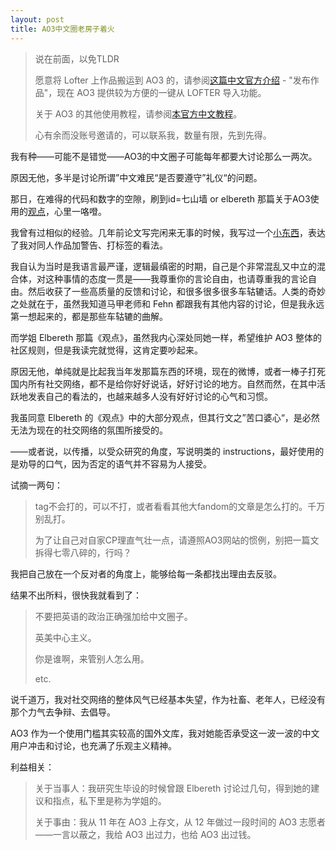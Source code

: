 ```yaml
---
layout: post
title: AO3中文圈老房子着火
---
```


> 说在前面，以免TLDR
>
> 愿意将 Lofter 上作品搬运到 AO3 的，请参阅[这篇中文官方介绍](https://archiveofourown.org/admin_posts/11925) - "发布作品"，现在 AO3 提供较为方便的一键从 LOFTER 导入功能。
>
> 关于 AO3 的其他使用教程，请参阅[本官方中文教程](https://archiveofourown.org/faq/tutorial-posting-a-work-on-ao3?language_id=zh-CN)。
>
> 心有余而没账号邀请的，可以联系我，数量有限，先到先得。



我有种——可能不是错觉——AO3的中文圈子可能每年都要大讨论那么一两次。

原因无他，多半是讨论所谓”中文难民“是否要遵守”礼仪“的问题。

那日，在难得的代码和数字的空隙，刷到id=七山墙 or elbereth 那篇关于AO3使用的[观点](https://m.weibo.cn/detail/4401024837933387)，心里一咯噔。

我曾有过相似的经验。几年前论文写完闲来无事的时候，我写过一个[小东西](http://blurryyou.lofter.com/post/2246e3_c02d838)，表达了我对同人作品加警告、打标签的看法。

我自认为当时是我语言最严谨，逻辑最缜密的时期，自己是个非常混乱又中立的混合体，对这种事情的态度一贯是——我尊重你的言论自由，也请尊重我的言论自由。然后收获了一些高质量的反馈和讨论，和很多很多很多车轱辘话。人类的奇妙之处就在于，虽然我知道马甲老师和 Fehn 都跟我有其他内容的讨论，但是我永远第一想起来的，都是那些车轱辘的曲解。

而学姐 Elbereth 那篇《观点》，虽然我内心深处同她一样，希望维护 AO3 整体的社区规则，但是我读完就觉得，这肯定要吵起来。

原因无他，单纯就是比起我当年发那篇东西的环境，现在的微博，或者一棒子打死国内所有社交网络，都不是给你好好说话，好好讨论的地方。自然而然，在其中活跃地发表自己的看法的，也越来越多人没有好好讨论的心气和习惯。

我虽同意 Elbereth 的《观点》中的大部分观点，但其行文之”苦口婆心“，是必然无法为现在的社交网络的氛围所接受的。

——或者说，以传播，以受众研究的角度，写说明类的 instructions，最好使用的是劝导的口气，因为否定的语气并不容易为人接受。

试摘一两句：

> tag不会打的，可以不打，或者看看其他大fandom的文章是怎么打的。千万别乱打。
>
> 为了让自己对自家CP理直气壮一点，请遵照AO3网站的惯例，别把一篇文拆得七零八碎的，行吗？

我把自己放在一个反对者的角度上，能够给每一条都找出理由去反驳。

结果不出所料，很快我就看到了：

> 不要把英语的政治正确强加给中文圈子。
>
> 英美中心主义。
>
> 你是谁啊，来管别人怎么用。
>
> etc.



说千道万，我对社交网络的整体风气已经基本失望，作为社畜、老年人，已经没有那个力气去争辩、去倡导。

AO3 作为一个使用门槛其实较高的国外文库，我对她能否承受这一波一波的中文用户冲击和讨论，也充满了乐观主义精神。





利益相关：

> 关于当事人：我研究生毕设的时候曾跟 Elbereth 讨论过几句，得到她的建议和指点，私下里是称为学姐的。
>
> 关于事由：我从 11 年在 AO3 上存文，从 12 年做过一段时间的 AO3 志愿者——一言以蔽之，我给 AO3 出过力，也给 AO3 出过钱。


